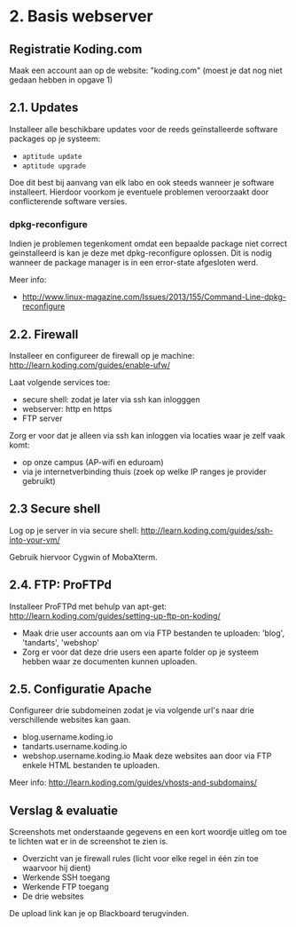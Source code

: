 # 2. Basis webserver

## Registratie Koding.com
Maak een account aan op de website: "koding.com" (moest je dat nog niet gedaan hebben in opgave 1)

## 2.1. Updates
Installeer alle beschikbare updates voor de reeds geïnstalleerde software packages op je systeem:
 * ``aptitude update``
 * ``aptitude upgrade``

Doe dit best bij aanvang van elk labo en ook steeds wanneer je software installeert.
Hierdoor voorkom je eventuele problemen veroorzaakt door conflicterende software versies.

### dpkg-reconfigure
Indien je problemen tegenkoment omdat een bepaalde package niet correct geinstalleerd is kan je deze met dpkg-reconfigure oplossen.
Dit is nodig wanneer de package manager is in een error-state afgesloten werd.

Meer info:
 * http://www.linux-magazine.com/Issues/2013/155/Command-Line-dpkg-reconfigure

## 2.2. Firewall
Installeer en configureer de firewall op je machine: http://learn.koding.com/guides/enable-ufw/

Laat volgende services toe:
 * secure shell: zodat je later via ssh kan inlogggen
 * webserver: http en https
 * FTP server

Zorg er voor dat je alleen via ssh kan inloggen via locaties waar je zelf vaak komt:
 * op onze campus (AP-wifi en eduroam)
 * via je internetverbinding thuis (zoek op welke IP ranges je provider gebruikt)

## 2.3 Secure shell
Log op je server in via secure shell: http://learn.koding.com/guides/ssh-into-your-vm/

Gebruik hiervoor Cygwin of MobaXterm.

## 2.4. FTP: ProFTPd
Installeer ProFTPd met behulp van apt-get: http://learn.koding.com/guides/setting-up-ftp-on-koding/
 * Maak drie user accounts aan om via FTP bestanden te uploaden: 'blog', 'tandarts', 'webshop'
 * Zorg er voor dat deze drie users een aparte folder op je systeem hebben waar ze documenten kunnen uploaden.

## 2.5. Configuratie Apache
Configureer drie subdomeinen zodat je via volgende url's naar drie verschillende websites kan gaan.
 * blog.username.koding.io
 * tandarts.username.koding.io
 * webshop.username.koding.io
Maak deze websites aan door via FTP enkele HTML bestanden te uploaden.

Meer info: http://learn.koding.com/guides/vhosts-and-subdomains/

## Verslag & evaluatie
Screenshots met onderstaande gegevens en een kort woordje uitleg om toe te lichten wat er in de screenshot te zien is.
 * Overzicht van je firewall rules (licht voor elke regel in één zin toe waarvoor hij dient)
 * Werkende SSH toegang
 * Werkende FTP toegang
 * De drie websites

De upload link kan je op Blackboard terugvinden.